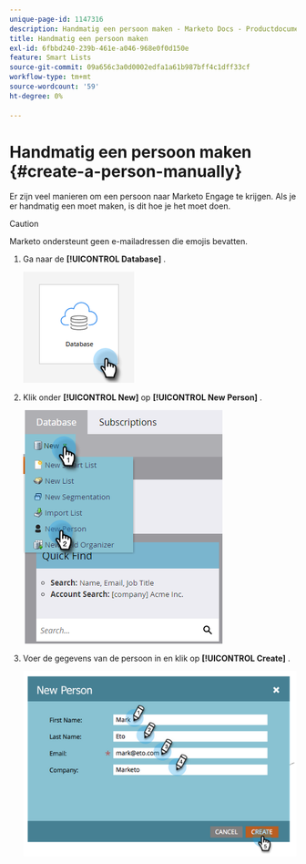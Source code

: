 ```yaml
---
unique-page-id: 1147316
description: Handmatig een persoon maken - Marketo Docs - Productdocumentatie
title: Handmatig een persoon maken
exl-id: 6fbbd240-239b-461e-a046-968e0f0d150e
feature: Smart Lists
source-git-commit: 09a656c3a0d0002edfa1a61b987bff4c1dff33cf
workflow-type: tm+mt
source-wordcount: '59'
ht-degree: 0%

---
```


# Handmatig een persoon maken {#create-a-person-manually}

Er zijn veel manieren om een persoon naar Marketo Engage te krijgen. Als je er handmatig een moet maken, is dit hoe je het moet doen.

>[!CAUTION]
>
>Marketo ondersteunt geen e-mailadressen die emojis bevatten.

1. Ga naar de **[!UICONTROL Database]** .

   ![](assets/create-a-person-manually-1.png)

1. Klik onder **[!UICONTROL New]** op **[!UICONTROL New Person]** .

   ![](assets/create-a-person-manually-2.png)

1. Voer de gegevens van de persoon in en klik op **[!UICONTROL Create]** .

   ![](assets/create-a-person-manually-3.png)
